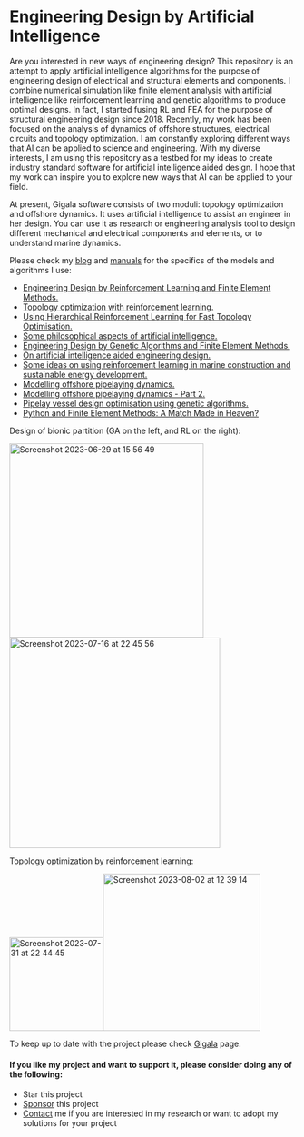 # Engineering Design by Artificial Intelligence

Are you interested in new ways of engineering design? This repository is an attempt to apply artificial intelligence algorithms for the purpose of engineering design of electrical and structural elements and components. I combine numerical simulation like finite element analysis with artificial intelligence like reinforcement learning and genetic algorithms to produce optimal designs. In fact, I started fusing RL and FEA for the purpose of structural engineering design since 2018. Recently, my work has been focused on the analysis of dynamics of offshore structures, electrical circuits and topology optimization. I am constantly exploring different ways that AI can be applied to science and engineering. With my diverse interests, I am using this repository as a testbed for my ideas to create industry standard software for artificial intelligence aided design. I hope that my work can inspire you to explore new ways that AI can be applied to your field.

At present, Gigala software consists of two moduli: topology optimization and offshore dynamics. It uses artificial intelligence to assist an engineer in her design. You can use it as research or engineering analysis tool to design different mechanical and electrical components and elements, or to understand marine dynamics.
 
Please check my [blog](https://gigatskhondia.medium.com/) and [manuals](https://gigatskhondia.github.io/gigala/) for the specifics of the models and algorithms I use:

* [Engineering Design by Reinforcement Learning and Finite Element Methods.](https://gigatskhondia.medium.com/engineering-design-by-reinforcement-learning-and-finite-element-methods-82eb57796424)
* [Topology optimization with reinforcement learning.](https://gigatskhondia.medium.com/topology-optimization-with-reinforcement-learning-d69688ba4fb4)
* [Using Hierarchical Reinforcement Learning for Fast Topology Optimisation.](https://gigatskhondia.medium.com/using-hierarchical-reinforcement-learning-for-fast-topology-optimisation-85aa0c07fb7f)
* [Some philosophical aspects of artificial intelligence.](https://gigatskhondia.medium.com/some-philosophical-aspects-of-artificial-intelligence-0a0f0bdb6312)
* [Engineering Design by Genetic Algorithms and Finite Element Methods.](https://gigatskhondia.medium.com/engineering-design-by-genetic-algorithms-and-finite-element-methods-5077ebadd16e)
* [On artificial intelligence aided engineering design.](https://gigatskhondia.medium.com/on-artificial-intelligence-aided-engineering-design-a6cf6f76b3d9)
* [Some ideas on using reinforcement learning in marine construction and sustainable energy development.](https://gigatskhondia.medium.com/using-reinforcement-learning-in-marine-construction-and-sustainable-energy-development-b5f301fb2397)
* [Modelling offshore pipelaying dynamics.](https://medium.com/@gigatskhondia/modelling-pipelay-dynamics-with-second-order-ordinary-differential-equation-using-python-4d6fc24055b)
* [Modelling offshore pipelaying dynamics - Part 2.](https://gigatskhondia.medium.com/modelling-offshore-pipelaying-dynamics-part-2-in-6-dof-a360965a7a89)
* [Pipelay vessel design optimisation using genetic algorithms.](https://medium.com/@gigatskhondia/pipelay-vessel-design-optimisation-using-genetic-algorithms-506aa04212f1)
* [Python and Finite Element Methods: A Match Made in Heaven?](https://gigatskhondia.medium.com/python-and-finite-element-methods-a-match-made-in-heaven-ee2ed7ca14ee)


Design of bionic partition (GA on the left, and RL on the right): 

<img width="342" alt="Screenshot 2023-06-29 at 15 56 49" src="https://github.com/gigatskhondia/gigala/assets/31343916/54689109-65ec-4b4c-87ae-1fe11dba031c"><img width="371" alt="Screenshot 2023-07-16 at 22 45 56" src="https://github.com/gigatskhondia/gigala/assets/31343916/4d5954dc-5e80-4b8e-8d02-1ab5757281df">

Topology optimization by reinforcement learning:

<img width="165" alt="Screenshot 2023-07-31 at 22 44 45" src="https://github.com/gigatskhondia/gigala/assets/31343916/bde9577c-0647-4c29-82b1-8f402deff7b0"><img width="277" alt="Screenshot 2023-08-02 at 12 39 14" src="https://github.com/gigatskhondia/gigala/assets/31343916/e97365d9-71cc-4c15-a790-4cb04037c163">

To keep up to date with the project please check [Gigala](https://gigala.io/) page.

#### If you like my project and want to support it, please consider doing any of the following: ####
* Star this project
* [Sponsor](https://www.paypal.me/gigatskhondia) this project 
* [Contact](https://gigala.io/) me if you are interested in my research or want to adopt my solutions for your project
